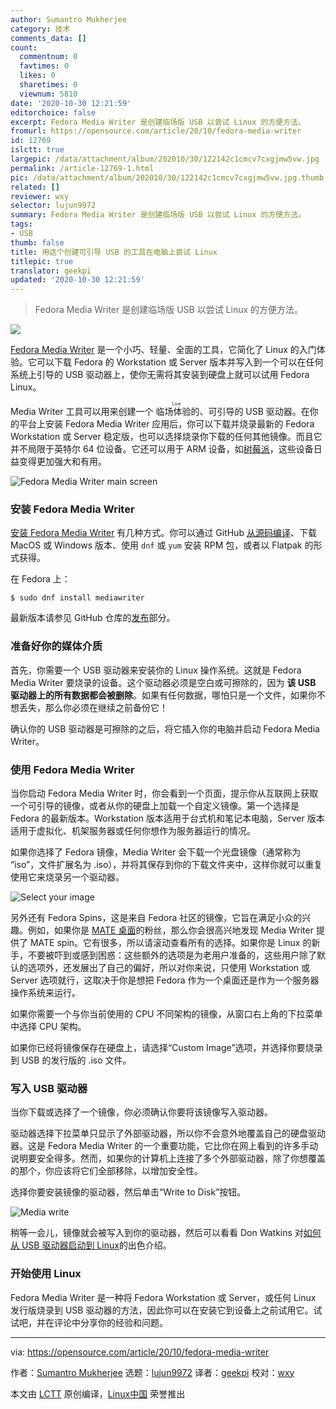 ```yaml
---
author: Sumantro Mukherjee
category: 技术
comments_data: []
count:
  commentnum: 0
  favtimes: 0
  likes: 0
  sharetimes: 0
  viewnum: 5810
date: '2020-10-30 12:21:59'
editorchoice: false
excerpt: Fedora Media Writer 是创建临场版 USB 以尝试 Linux 的方便方法。
fromurl: https://opensource.com/article/20/10/fedora-media-writer
id: 12769
islctt: true
largepic: /data/attachment/album/202010/30/122142c1cmcv7cxgjmw5vw.jpg
permalink: /article-12769-1.html
pic: /data/attachment/album/202010/30/122142c1cmcv7cxgjmw5vw.jpg.thumb.jpg
related: []
reviewer: wxy
selector: lujun9972
summary: Fedora Media Writer 是创建临场版 USB 以尝试 Linux 的方便方法。
tags:
- USB
thumb: false
title: 用这个创建可引导 USB 的工具在电脑上尝试 Linux
titlepic: true
translator: geekpi
updated: '2020-10-30 12:21:59'
---
```



> 
> Fedora Media Writer 是创建临场版 USB 以尝试 Linux 的方便方法。
> 
> 
> 


![](/data/attachment/album/202010/30/122142c1cmcv7cxgjmw5vw.jpg)


[Fedora Media Writer](https://github.com/FedoraQt/MediaWriter) 是一个小巧、轻量、全面的工具，它简化了 Linux 的入门体验。它可以下载 Fedora 的 Workstation 或 Server 版本并写入到一个可以在任何系统上引导的 USB 驱动器上，使你无需将其安装到硬盘上就可以试用 Fedora Linux。


Media Writer 工具可以用来创建一个<ruby> 临场体验的 <rt>  Live </rt></ruby>、可引导的 USB 驱动器。在你的平台上安装 Fedora Media Writer 应用后，你可以下载并烧录最新的 Fedora Workstation 或 Server 稳定版，也可以选择烧录你下载的任何其他镜像。而且它并不局限于英特尔 64 位设备。它还可以用于 ARM 设备，如[树莓派](https://fedoraproject.org/wiki/Architectures/ARM/Raspberry_Pi)，这些设备日益变得更加强大和有用。


![Fedora Media Writer main screen](/data/attachment/album/202010/30/122203l571227urtagh9e4.png "Fedora Media Writer main screen")


### 安装 Fedora Media Writer


[安装 Fedora Media Writer](https://docs.fedoraproject.org/en-US/fedora/f32/install-guide/install/Preparing_for_Installation/#_fedora_media_writer) 有几种方式。你可以通过 GitHub [从源码编译](https://github.com/FedoraQt/MediaWriter#building)、下载 MacOS 或 Windows 版本、使用 `dnf` 或 `yum` 安装 RPM 包，或者以 Flatpak 的形式获得。


在 Fedora 上：



```
$ sudo dnf install mediawriter

```

最新版本请参见 GitHub 仓库的[发布](https://github.com/FedoraQt/MediaWriter/releases)部分。


### 准备好你的媒体介质


首先，你需要一个 USB 驱动器来安装你的 Linux 操作系统。这就是 Fedora Media Writer 要烧录的设备。这个驱动器必须是空白或可擦除的，因为 **该 USB 驱动器上的所有数据都会被删除**。如果有任何数据，哪怕只是一个文件，如果你不想丢失，那么你必须在继续之前备份它！


确认你的 USB 驱动器是可擦除的之后，将它插入你的电脑并启动 Fedora Media Writer。


### 使用 Fedora Media Writer


当你启动 Fedora Media Writer 时，你会看到一个页面，提示你从互联网上获取一个可引导的镜像，或者从你的硬盘上加载一个自定义镜像。第一个选择是 Fedora 的最新版本。Workstation 版本适用于台式机和笔记本电脑，Server 版本适用于虚拟化、机架服务器或任何你想作为服务器运行的情况。


如果你选择了 Fedora 镜像，Media Writer 会下载一个光盘镜像（通常称为 “iso”，文件扩展名为 .iso），并将其保存到你的下载文件夹中，这样你就可以重复使用它来烧录另一个驱动器。


![Select your image](/data/attachment/album/202010/30/122205stzrs5lrroe3u3yx.png)


另外还有 Fedora Spins，这是来自 Fedora 社区的镜像，它旨在满足小众的兴趣。例如，如果你是 [MATE 桌面](https://opensource.com/article/19/12/mate-linux-desktop)的粉丝，那么你会很高兴地发现 Media Writer 提供了 MATE spin。它有很多，所以请滚动查看所有的选择。如果你是 Linux 的新手，不要被吓到或感到困惑：这些额外的选项是为老用户准备的，这些用户除了默认的选项外，还发展出了自己的偏好，所以对你来说，只使用 Workstation 或 Server 选项就行，这取决于你是想把 Fedora 作为一个桌面还是作为一个服务器操作系统来运行。


如果你需要一个与你当前使用的 CPU 不同架构的镜像，从窗口右上角的下拉菜单中选择 CPU 架构。


如果你已经将镜像保存在硬盘上，请选择“Custom Image”选项，并选择你要烧录到 USB 的发行版的 .iso 文件。


### 写入 USB 驱动器


当你下载或选择了一个镜像，你必须确认你要将该镜像写入驱动器。


驱动器选择下拉菜单只显示了外部驱动器，所以你不会意外地覆盖自己的硬盘驱动器。这是 Fedora Media Writer 的一个重要功能，它比你在网上看到的许多手动说明要安全得多。然而，如果你的计算机上连接了多个外部驱动器，除了你想覆盖的那个，你应该将它们全部移除，以增加安全性。


选择你要安装镜像的驱动器，然后单击“Write to Disk”按钮。


![Media write](/data/attachment/album/202010/30/122205j65b671p61rtde4a.png "Media write")


稍等一会儿，镜像就会被写入到你的驱动器，然后可以看看 Don Watkins 对[如何从 USB 驱动器启动到 Linux](https://opensource.com/article/20/4/first-linux-computer)的出色介绍。


### 开始使用 Linux


Fedora Media Writer 是一种将 Fedora Workstation 或 Server，或任何 Linux 发行版烧录到 USB 驱动器的方法，因此你可以在安装它到设备上之前试用它。试试吧，并在评论中分享你的经验和问题。




---


via: <https://opensource.com/article/20/10/fedora-media-writer>


作者：[Sumantro Mukherjee](https://opensource.com/users/sumantro) 选题：[lujun9972](https://github.com/lujun9972) 译者：[geekpi](https://github.com/geekpi) 校对：[wxy](https://github.com/wxy)


本文由 [LCTT](https://github.com/LCTT/TranslateProject) 原创编译，[Linux中国](https://linux.cn/) 荣誉推出